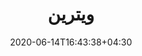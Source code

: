 ---
title: "ویترین"
date: 2020-06-14T16:43:38+04:30
description: My portfolio, repos, works overview page
enableBio: false
---
